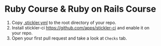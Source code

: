 # Ruby Course & Ruby on Rails Course

1. Copy [.stickler.yml](./.stickler.yml) to the root directory of your repo.
2. Install stickler-ci https://github.com/apps/stickler-ci and enable it on your repo.
3. Open your first pull request and take a look at `Checks` tab.
